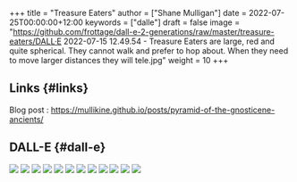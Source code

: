 +++
title = "Treasure Eaters"
author = ["Shane Mulligan"]
date = 2022-07-25T00:00:00+12:00
keywords = ["dalle"]
draft = false
image = "https://github.com/frottage/dall-e-2-generations/raw/master/treasure-eaters/DALL·E 2022-07-15 12.49.54 - Treasure Eaters are large, red and quite spherical.  They cannot walk and prefer to hop about.  When they need to move larger distances they will tele.jpg"
weight = 10
+++

## Links {#links}

Blog post
: <https://mullikine.github.io/posts/pyramid-of-the-gnosticene-ancients/>


## DALL-E {#dall-e}

![](https://github.com/frottage/dall-e-2-generations/raw/master/treasure-eaters/DALL%C2%B7E%202022-07-15%2012.49.54%20-%20Treasure%20Eaters%20are%20large,%20red%20and%20quite%20spherical.%20%20They%20cannot%20walk%20and%20prefer%20to%20hop%20about.%20%20When%20they%20need%20to%20move%20larger%20distances%20they%20will%20tele.jpg)
![](https://github.com/frottage/dall-e-2-generations/raw/master/treasure-eaters/DALL%C2%B7E%202022-07-15%2012.49.58%20-%20Treasure%20Eaters%20are%20large,%20red%20and%20quite%20spherical.%20%20They%20cannot%20walk%20and%20prefer%20to%20hop%20about.%20%20When%20they%20need%20to%20move%20larger%20distances%20they%20will%20tele.jpg)
![](https://github.com/frottage/dall-e-2-generations/raw/master/treasure-eaters/DALL%C2%B7E%202022-07-15%2012.50.03%20-%20Treasure%20Eaters%20are%20large,%20red%20and%20quite%20spherical.%20%20They%20cannot%20walk%20and%20prefer%20to%20hop%20about.%20%20When%20they%20need%20to%20move%20larger%20distances%20they%20will%20tele.jpg)
![](https://github.com/frottage/dall-e-2-generations/raw/master/treasure-eaters/DALL%C2%B7E%202022-07-15%2012.50.06%20-%20Treasure%20Eaters%20are%20large,%20red%20and%20quite%20spherical.%20%20They%20cannot%20walk%20and%20prefer%20to%20hop%20about.%20%20When%20they%20need%20to%20move%20larger%20distances%20they%20will%20tele.jpg)
![](https://github.com/frottage/dall-e-2-generations/raw/master/treasure-eaters/DALL%C2%B7E%202022-07-15%2012.50.10%20-%20Treasure%20Eaters%20are%20large,%20red%20and%20quite%20spherical.%20%20They%20cannot%20walk%20and%20prefer%20to%20hop%20about.%20%20When%20they%20need%20to%20move%20larger%20distances%20they%20will%20tele.jpg)
![](https://github.com/frottage/dall-e-2-generations/raw/master/treasure-eaters/DALL%C2%B7E%202022-07-15%2012.50.46%20-%20Treasure%20Eaters%20are%20large,%20red%20and%20quite%20spherical.%20%20They%20cannot%20walk%20and%20prefer%20to%20hop%20about.%20%20When%20they%20need%20to%20move%20larger%20distances%20they%20will%20tele.jpg)
![](https://github.com/frottage/dall-e-2-generations/raw/master/treasure-eaters/DALL%C2%B7E%202022-07-15%2012.50.53%20-%20Treasure%20Eaters%20are%20large,%20red%20and%20quite%20spherical.%20%20They%20cannot%20walk%20and%20prefer%20to%20hop%20about.%20%20When%20they%20need%20to%20move%20larger%20distances%20they%20will%20tele.jpg)
![](https://github.com/frottage/dall-e-2-generations/raw/master/treasure-eaters/DALL%C2%B7E%202022-07-15%2012.50.57%20-%20Treasure%20Eaters%20are%20large,%20red%20and%20quite%20spherical.%20%20They%20cannot%20walk%20and%20prefer%20to%20hop%20about.%20%20When%20they%20need%20to%20move%20larger%20distances%20they%20will%20tele.jpg)
![](https://github.com/frottage/dall-e-2-generations/raw/master/treasure-eaters/DALL%C2%B7E%202022-07-15%2012.51.02%20-%20Treasure%20Eaters%20are%20large,%20red%20and%20quite%20spherical.%20%20They%20cannot%20walk%20and%20prefer%20to%20hop%20about.%20%20When%20they%20need%20to%20move%20larger%20distances%20they%20will%20tele.jpg)
![](https://github.com/frottage/dall-e-2-generations/raw/master/treasure-eaters/DALL%C2%B7E%202022-07-15%2012.51.09%20-%20Treasure%20Eaters%20are%20large,%20red%20and%20quite%20spherical.%20%20They%20cannot%20walk%20and%20prefer%20to%20hop%20about.%20%20When%20they%20need%20to%20move%20larger%20distances%20they%20will%20tele.jpg)
![](https://github.com/frottage/dall-e-2-generations/raw/master/treasure-eaters/DALL%C2%B7E%202022-07-15%2012.51.35%20-%20Treasure%20Eaters%20are%20large,%20red%20and%20quite%20spherical.%20%20They%20cannot%20walk%20and%20prefer%20to%20hop%20about.%20%20When%20they%20need%20to%20move%20larger%20distances%20they%20will%20tele.jpg)
![](https://github.com/frottage/dall-e-2-generations/raw/master/treasure-eaters/DALL%C2%B7E%202022-07-15%2012.51.44%20-%20Treasure%20Eaters%20are%20large,%20red%20and%20quite%20spherical.%20%20They%20cannot%20walk%20and%20prefer%20to%20hop%20about.%20%20When%20they%20need%20to%20move%20larger%20distances%20they%20will%20tele.jpg)